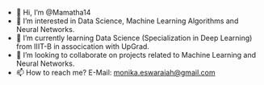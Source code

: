 - 👋 Hi, I’m @Mamatha14
- 👀 I’m interested in Data Science, Machine Learning Algorithms and Neural Networks.
- 🌱 I’m currently learning Data Science (Specialization in Deep Learning) from IIIT-B in assocication with UpGrad.
- 💞️ I’m looking to collaborate on projects related to Machine Learning and Neural Networks.
- 📫 How to reach me? E-Mail: monika.eswaraiah@gmail.com

<!---
Mamatha14/Mamatha14 is a ✨ special ✨ repository because its `README.md` (this file) appears on your GitHub profile.
You can click the Preview link to take a look at your changes.
--->
